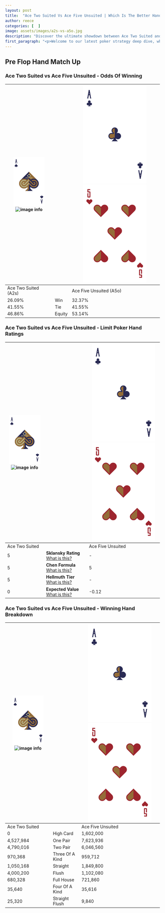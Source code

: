 ```yaml
---
layout: post
title:  "Ace Two Suited Vs Ace Five Unsuited | Which Is The Better Hand In Poker? A Complete Guide"
author: reece
categories: [  ]
image: assets/images/a2s-vs-a5o.jpg
description: "Discover the ultimate showdown between Ace Two Suited and Ace Five Unsuited in poker! Uncover the odds, strategies, and scenarios where one hand triumphs over the other. Get ready to up your poker game with this thrilling analysis."
first_paragraph: "<p>Welcome to our latest poker strategy deep dive, where we're pitting two distinct hands against each other in a high-stakes showdown: Ace Two Suited vs Ace Five Unsuited.</p><p>In the dynamic world of poker, every decision counts, and knowing which hand holds the upper hand is key to your success at the table.</p><p>In this article, we'll dissect these two hands, explore the scenarios where one dominates the other, and equip you with the knowledge to make strategic choices that can tip the odds in your favor.</p><p>Get ready to unravel the intriguing dynamics of these poker hands and elevate your game to new heights.</p>"
---
```




[comment]: # (sp0)

## Pre Flop Hand Match Up

<div class="table hand-ratings" markdown="1"> 



### Ace Two Suited vs Ace Five Unsuited - Odds Of Winning


    
| ![image info](assets/images/hand1/A.png) ![image info](assets/images/hand1/2s.png) |  | ![image info](assets/images/hand2/A.png) ![image info](assets/images/hand2/5o.png) |
| -------- | -------- | -------- |
| Ace Two Suited (A2s) |  | Ace Five Unsuited (A5o) |
| 26.09% | Win | 32.37% |
| 41.55% | Tie | 41.55% |
| 46.86% | Equity | 53.14% |




[comment]: # (sp1)



### Ace Two Suited vs Ace Five Unsuited - Limit Poker Hand Ratings


    
| ![image info](assets/images/hand1/A.png) ![image info](assets/images/hand1/2s.png) |  | ![image info](assets/images/hand2/A.png) ![image info](assets/images/hand2/5o.png) |
| -------- | -------- | -------- |
| Ace Two Suited |  | Ace Five Unsuited |
| 5 | **Sklansky Rating** [What is this?](/sklansky-rating-explained) | - |
| 5 | **Chen Formula** [What is this?](/chen-formula-explained) | 5 |
| 5 | **Hellmuth Tier** [What is this?](/Hellmuth-tier-explained) | - |
| 0 | **Expected Value** [What is this?](/expected-value-explained) | -0.12 |




[comment]: # (sp2)



### Ace Two Suited vs Ace Five Unsuited - Winning Hand Breakdown


    
| ![image info](assets/images/hand1/A.png) ![image info](assets/images/hand1/2s.png) |  | ![image info](assets/images/hand2/A.png) ![image info](assets/images/hand2/5o.png) |
| -------- | -------- | -------- |
| Ace Two Suited |  | Ace Five Unsuited |
| 0 | High Card | 1,602,000 |
| 4,527,984 | One Pair | 7,623,936 |
| 4,790,016 | Two Pair | 6,046,560 |
| 970,368 | Three Of A Kind | 959,712 |
| 1,050,168 | Straight | 1,849,800 |
| 4,000,200 | Flush | 1,102,080 |
| 680,328 | Full House | 721,860 |
| 35,640 | Four Of A Kind | 35,616 |
| 25,320 | Straight Flush | 9,840 |




[comment]: # (sp3)



</div>

[comment]: # (sp4)



[comment]: # (sp5)

